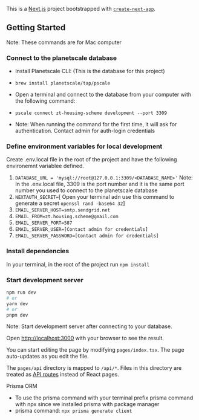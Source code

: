 This is a [Next.js](https://nextjs.org/) project bootstrapped with [`create-next-app`](https://github.com/vercel/next.js/tree/canary/packages/create-next-app).

## Getting Started

Note: These commands are for Mac computer

### Connect to the planetscale database

- Install Planetscale CLI: (This is the database for this project)

- `brew install planetscale/tap/pscale`

- Open a terminal and connect to the database from your computer with the following command:
- `pscale connect zt-housing-scheme development --port 3309`

- Note: When running the command for the first time, it will ask for authentication. Contact admin for auth-login credentials

### Define environment variables for local development

Create .env.local file in the root of the project and have the following environemnt variablee defined.

1. `DATABASE_URL = 'mysql://root@127.0.0.1:3309/<DATABASE_NAME>'`
   Note: In the .env.local file, 3309 is the port number and it is the same port number you used to connect to the planetscale database
2. `NEXTAUTH_SECRET=`[ Open your terminal adn use this command to generate a secret `openssl rand -base64 32`]
3. `EMAIL_SERVER_HOST=smtp.sendgrid.net`
4. `EMAIL_FROM=zt.housing.scheme@gmail.com`
5. `EMAIL_SERVER_PORT=587`
6. `EMAIL_SERVER_USER=[Contact admin for credentials]`
7. `EMAIL_SERVER_PASSWORD=[Contact admin for credentials]`

### Install dependencies

In your terminal, in the root of the project run `npm install`

### Start development server

```bash
npm run dev
# or
yarn dev
# or
pnpm dev
```

Note: Start development server after connecting to your database.

Open [http://localhost:3000](http://localhost:3000) with your browser to see the result.

You can start editing the page by modifying `pages/index.tsx`. The page auto-updates as you edit the file.

The `pages/api` directory is mapped to `/api/*`. Files in this directory are treated as [API routes](https://nextjs.org/docs/api-routes/introduction) instead of React pages.

Prisma ORM

- To use the prisma command with your terminal prefix prisma command with npx since we installed prisma with package manager
- prisma command: `npx prisma generate client`
